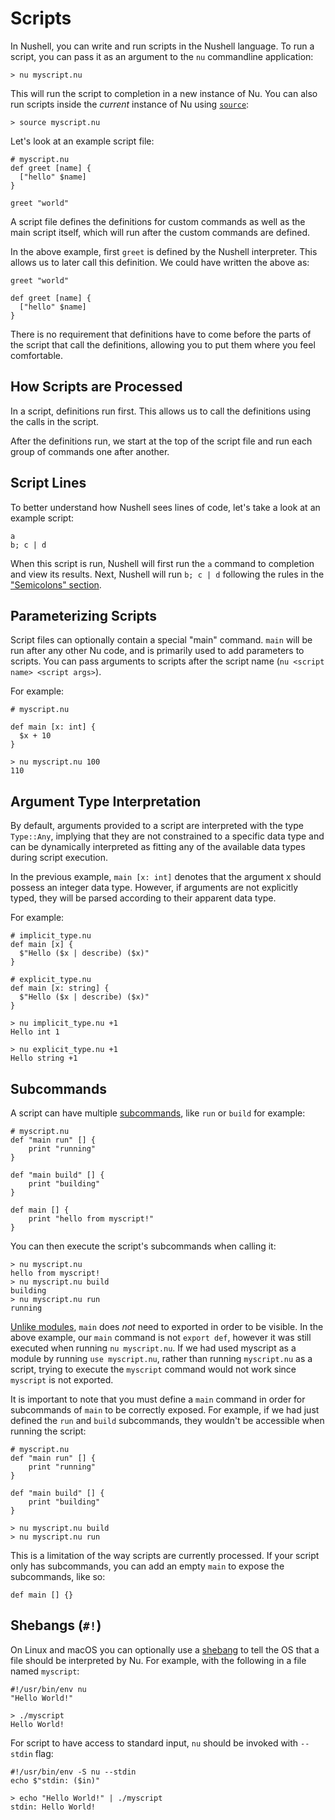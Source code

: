 # Scripts

In Nushell, you can write and run scripts in the Nushell language. To run a script, you can pass it as an argument to the `nu` commandline application:

```nu
> nu myscript.nu
```

This will run the script to completion in a new instance of Nu. You can also run scripts inside the _current_ instance of Nu using [`source`](/commands/docs/source.md):

```nu
> source myscript.nu
```

Let's look at an example script file:

```nu
# myscript.nu
def greet [name] {
  ["hello" $name]
}

greet "world"
```

A script file defines the definitions for custom commands as well as the main script itself, which will run after the custom commands are defined.

In the above example, first `greet` is defined by the Nushell interpreter. This allows us to later call this definition. We could have written the above as:

```nu
greet "world"

def greet [name] {
  ["hello" $name]
}
```

There is no requirement that definitions have to come before the parts of the script that call the definitions, allowing you to put them where you feel comfortable.

## How Scripts are Processed

In a script, definitions run first. This allows us to call the definitions using the calls in the script.

After the definitions run, we start at the top of the script file and run each group of commands one after another.

## Script Lines

To better understand how Nushell sees lines of code, let's take a look at an example script:

```nu
a
b; c | d
```

When this script is run, Nushell will first run the `a` command to completion and view its results. Next, Nushell will run `b; c | d` following the rules in the ["Semicolons" section](pipelines.html#semicolons).

## Parameterizing Scripts

Script files can optionally contain a special "main" command. `main` will be run after any other Nu code, and is primarily used to add parameters to scripts. You can pass arguments to scripts after the script name (`nu <script name> <script args>`).

For example:

```nu
# myscript.nu

def main [x: int] {
  $x + 10
}
```

```nu
> nu myscript.nu 100
110
```

## Argument Type Interpretation

By default, arguments provided to a script are interpreted with the type `Type::Any`, implying that they are not constrained to a specific data type and can be dynamically interpreted as fitting any of the available data types during script execution.

In the previous example, `main [x: int]` denotes that the argument x should possess an integer data type. However, if arguments are not explicitly typed, they will be parsed according to their apparent data type.

For example:

```nu
# implicit_type.nu
def main [x] {
  $"Hello ($x | describe) ($x)"
}

# explicit_type.nu
def main [x: string] {
  $"Hello ($x | describe) ($x)"
}
```

```nu
> nu implicit_type.nu +1
Hello int 1

> nu explicit_type.nu +1
Hello string +1
```

## Subcommands

A script can have multiple [subcommands](custom_commands.html#subcommands), like `run` or `build` for example:

```nu
# myscript.nu
def "main run" [] {
    print "running"
}

def "main build" [] {
    print "building"
}

def main [] {
    print "hello from myscript!"
}
```

You can then execute the script's subcommands when calling it:

```nu
> nu myscript.nu
hello from myscript!
> nu myscript.nu build
building
> nu myscript.nu run
running
```

[Unlike modules](modules.html#main), `main` does _not_ need to exported in order to be visible. In the above example, our `main` command is not `export def`, however it was still executed when running `nu myscript.nu`. If we had used myscript as a module by running `use myscript.nu`, rather than running `myscript.nu` as a script, trying to execute the `myscript` command would not work since `myscript` is not exported.

It is important to note that you must define a `main` command in order for subcommands of `main` to be correctly exposed. For example, if we had just defined the `run` and `build` subcommands, they wouldn't be accessible when running the script:

```nu
# myscript.nu
def "main run" [] {
    print "running"
}

def "main build" [] {
    print "building"
}
```

```nu
> nu myscript.nu build
> nu myscript.nu run
```

This is a limitation of the way scripts are currently processed. If your script only has subcommands, you can add an empty `main` to expose the subcommands, like so:

```nu
def main [] {}
```

## Shebangs (`#!`)

On Linux and macOS you can optionally use a [shebang](<https://en.wikipedia.org/wiki/Shebang_(Unix)>) to tell the OS that a file should be interpreted by Nu. For example, with the following in a file named `myscript`:

```nu
#!/usr/bin/env nu
"Hello World!"
```

```nu
> ./myscript
Hello World!
```

For script to have access to standard input, `nu` should be invoked with `--stdin` flag:

```nu
#!/usr/bin/env -S nu --stdin
echo $"stdin: ($in)"
```

```nu
> echo "Hello World!" | ./myscript
stdin: Hello World!
```

